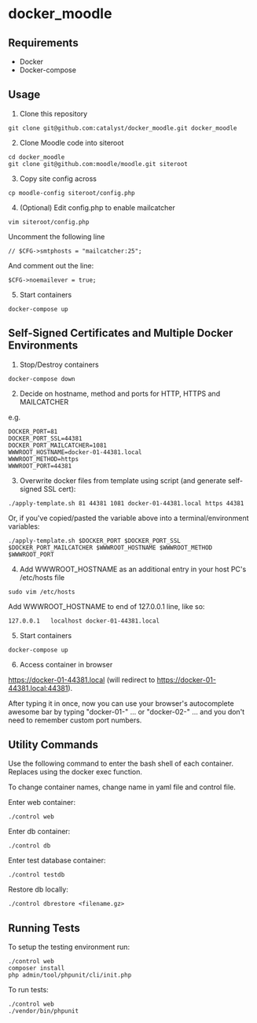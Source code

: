 # docker_moodle

## Requirements

- Docker
- Docker-compose

## Usage

1. Clone this repository

```
git clone git@github.com:catalyst/docker_moodle.git docker_moodle
```

2. Clone Moodle code into siteroot

```
cd docker_moodle
git clone git@github.com:moodle/moodle.git siteroot
```

3. Copy site config across

```
cp moodle-config siteroot/config.php
```

4. (Optional) Edit config.php to enable mailcatcher

```
vim siteroot/config.php
```

Uncomment the following line
```
// $CFG->smtphosts = "mailcatcher:25";
```
And comment out the line:
```
$CFG->noemailever = true;
```

5. Start containers

```
docker-compose up
```

## Self-Signed Certificates and Multiple Docker Environments

1. Stop/Destroy containers

```
docker-compose down
```

2. Decide on hostname, method and ports for HTTP, HTTPS and MAILCATCHER

e.g.
```
DOCKER_PORT=81
DOCKER_PORT_SSL=44381
DOCKER_PORT_MAILCATCHER=1081
WWWROOT_HOSTNAME=docker-01-44381.local
WWWROOT_METHOD=https
WWWROOT_PORT=44381
```

3. Overwrite docker files from template using script (and generate self-signed SSL cert):

```
./apply-template.sh 81 44381 1081 docker-01-44381.local https 44381
```
Or, if you've copied/pasted the variable above into a terminal/environment variables:
```
./apply-template.sh $DOCKER_PORT $DOCKER_PORT_SSL $DOCKER_PORT_MAILCATCHER $WWWROOT_HOSTNAME $WWWROOT_METHOD $WWWROOT_PORT
```


4. Add WWWROOT_HOSTNAME as an additional entry in your host PC's /etc/hosts file

```
sudo vim /etc/hosts
```

Add WWWROOT_HOSTNAME to end of 127.0.0.1 line, like so:

```
127.0.0.1   localhost docker-01-44381.local
```

5. Start containers

```
docker-compose up
```

6. Access container in browser

https://docker-01-44381.local (will redirect to https://docker-01-44381.local:44381). 

After typing it in once, now you can use your browser's autocomplete awesome bar by typing "docker-01-" ... or "docker-02-" ... and you don't need to remember custom port numbers.


## Utility Commands

Use the following command to enter the bash shell of each container.
Replaces using the docker exec function.

To change container names, change name in yaml file and control file.

Enter web container:

```
./control web
```

Enter db container:

```
./control db
```

Enter test database container:

```
./control testdb
```

Restore db locally:

```
./control dbrestore <filename.gz>
```

## Running Tests

To setup the testing environment run:

```
./control web
composer install
php admin/tool/phpunit/cli/init.php
```

To run tests:

```
./control web
./vendor/bin/phpunit
```
